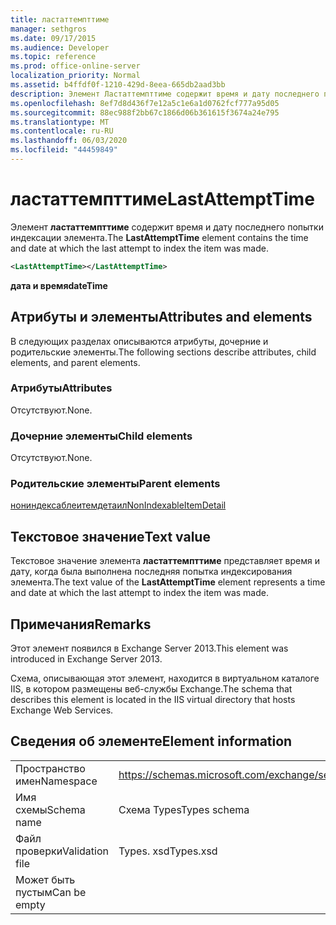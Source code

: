 ```yaml
---
title: ластаттемпттиме
manager: sethgros
ms.date: 09/17/2015
ms.audience: Developer
ms.topic: reference
ms.prod: office-online-server
localization_priority: Normal
ms.assetid: b4ffdf0f-1210-429d-8eea-665db2aad3bb
description: Элемент Ластаттемпттиме содержит время и дату последнего попытки индексации элемента.
ms.openlocfilehash: 8ef7d8d436f7e12a5c1e6a1d0762fcf777a95d05
ms.sourcegitcommit: 88ec988f2bb67c1866d06b361615f3674a24e795
ms.translationtype: MT
ms.contentlocale: ru-RU
ms.lasthandoff: 06/03/2020
ms.locfileid: "44459849"
---
```

# <a name="lastattempttime"></a><span data-ttu-id="5e2f4-103">ластаттемпттиме</span><span class="sxs-lookup"><span data-stu-id="5e2f4-103">LastAttemptTime</span></span>

<span data-ttu-id="5e2f4-104">Элемент **ластаттемпттиме** содержит время и дату последнего попытки индексации элемента.</span><span class="sxs-lookup"><span data-stu-id="5e2f4-104">The **LastAttemptTime** element contains the time and date at which the last attempt to index the item was made.</span></span> 
  
```XML
<LastAttemptTime></LastAttemptTime>
```

 <span data-ttu-id="5e2f4-105">**дата и время**</span><span class="sxs-lookup"><span data-stu-id="5e2f4-105">**dateTime**</span></span>
## <a name="attributes-and-elements"></a><span data-ttu-id="5e2f4-106">Атрибуты и элементы</span><span class="sxs-lookup"><span data-stu-id="5e2f4-106">Attributes and elements</span></span>

<span data-ttu-id="5e2f4-107">В следующих разделах описываются атрибуты, дочерние и родительские элементы.</span><span class="sxs-lookup"><span data-stu-id="5e2f4-107">The following sections describe attributes, child elements, and parent elements.</span></span>
  
### <a name="attributes"></a><span data-ttu-id="5e2f4-108">Атрибуты</span><span class="sxs-lookup"><span data-stu-id="5e2f4-108">Attributes</span></span>

<span data-ttu-id="5e2f4-109">Отсутствуют.</span><span class="sxs-lookup"><span data-stu-id="5e2f4-109">None.</span></span>
  
### <a name="child-elements"></a><span data-ttu-id="5e2f4-110">Дочерние элементы</span><span class="sxs-lookup"><span data-stu-id="5e2f4-110">Child elements</span></span>

<span data-ttu-id="5e2f4-111">Отсутствуют.</span><span class="sxs-lookup"><span data-stu-id="5e2f4-111">None.</span></span>
  
### <a name="parent-elements"></a><span data-ttu-id="5e2f4-112">Родительские элементы</span><span class="sxs-lookup"><span data-stu-id="5e2f4-112">Parent elements</span></span>

[<span data-ttu-id="5e2f4-113">нониндексаблеитемдетаил</span><span class="sxs-lookup"><span data-stu-id="5e2f4-113">NonIndexableItemDetail</span></span>](nonindexableitemdetail.md)
  
## <a name="text-value"></a><span data-ttu-id="5e2f4-114">Текстовое значение</span><span class="sxs-lookup"><span data-stu-id="5e2f4-114">Text value</span></span>

<span data-ttu-id="5e2f4-115">Текстовое значение элемента **ластаттемпттиме** представляет время и дату, когда была выполнена последняя попытка индексирования элемента.</span><span class="sxs-lookup"><span data-stu-id="5e2f4-115">The text value of the **LastAttemptTime** element represents a time and date at which the last attempt to index the item was made.</span></span> 
  
## <a name="remarks"></a><span data-ttu-id="5e2f4-116">Примечания</span><span class="sxs-lookup"><span data-stu-id="5e2f4-116">Remarks</span></span>

<span data-ttu-id="5e2f4-117">Этот элемент появился в Exchange Server 2013.</span><span class="sxs-lookup"><span data-stu-id="5e2f4-117">This element was introduced in Exchange Server 2013.</span></span>
  
<span data-ttu-id="5e2f4-118">Схема, описывающая этот элемент, находится в виртуальном каталоге IIS, в котором размещены веб-службы Exchange.</span><span class="sxs-lookup"><span data-stu-id="5e2f4-118">The schema that describes this element is located in the IIS virtual directory that hosts Exchange Web Services.</span></span>
  
## <a name="element-information"></a><span data-ttu-id="5e2f4-119">Сведения об элементе</span><span class="sxs-lookup"><span data-stu-id="5e2f4-119">Element information</span></span>

|||
|:-----|:-----|
|<span data-ttu-id="5e2f4-120">Пространство имен</span><span class="sxs-lookup"><span data-stu-id="5e2f4-120">Namespace</span></span>  <br/> |https://schemas.microsoft.com/exchange/services/2006/types  <br/> |
|<span data-ttu-id="5e2f4-121">Имя схемы</span><span class="sxs-lookup"><span data-stu-id="5e2f4-121">Schema name</span></span>  <br/> |<span data-ttu-id="5e2f4-122">Схема Types</span><span class="sxs-lookup"><span data-stu-id="5e2f4-122">Types schema</span></span>  <br/> |
|<span data-ttu-id="5e2f4-123">Файл проверки</span><span class="sxs-lookup"><span data-stu-id="5e2f4-123">Validation file</span></span>  <br/> |<span data-ttu-id="5e2f4-124">Types. xsd</span><span class="sxs-lookup"><span data-stu-id="5e2f4-124">Types.xsd</span></span>  <br/> |
|<span data-ttu-id="5e2f4-125">Может быть пустым</span><span class="sxs-lookup"><span data-stu-id="5e2f4-125">Can be empty</span></span>  <br/> ||
   

